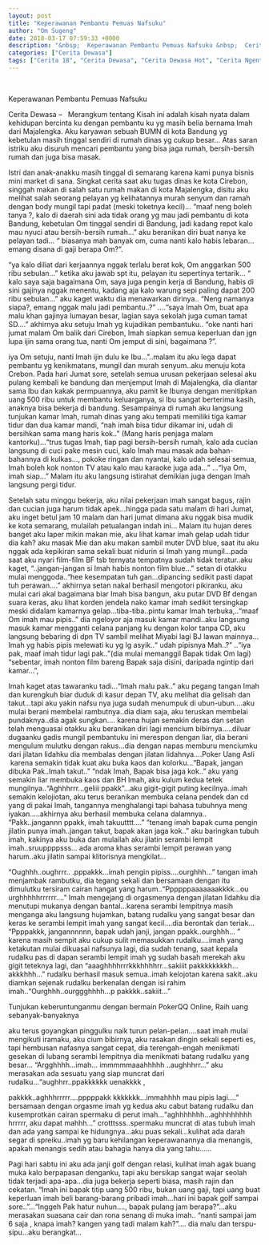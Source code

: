 ```yaml
---
layout: post
title: "Keperawanan Pembantu Pemuas Nafsuku"
author: "Om Sugeng"
date: 2018-03-17 07:59:33 +0000
description: "&nbsp;  Keperawanan Pembantu Pemuas Nafsuku &nbsp;  Cerita Dewasa &#8211;\u00a0 \u00a0Merangkum tentang Kisah ini adalah kisah nyata dalam kehidupan bercinta ku dengan pembantu ku yg masih belia bernama Imah da..."
categories: ["Cerita Dewasa"]
tags: ["Cerita 18", "Cerita Dewasa", "Cerita Dewasa Hot", "Cerita Ngentot", "Cerita Panas"]
---
```


&nbsp;

Keperawanan Pembantu Pemuas Nafsuku
&nbsp;

Cerita Dewasa &#8211;   Merangkum tentang Kisah ini adalah kisah nyata dalam kehidupan bercinta ku dengan pembantu ku yg masih belia bernama Imah dari Majalengka. Aku karyawan sebuah BUMN di kota Bandung yg kebetulan masih tinggal sendiri di rumah dinas yg cukup besar… Atas saran istriku aku disuruh mencari pembantu yang bisa jaga rumah, bersih-bersih rumah dan juga bisa masak.

Istri dan anak-anakku masih tinggal di semarang karena kami punya bisnis mini market di sana. Singkat cerita saat aku tugas dinas ke kota Cirebon, singgah makan di salah satu rumah makan di kota Majalengka, disitu aku melihat salah seorang pelayan yg kelihatannya murah senyum dan ramah dengan body mungil tapi padat (meski toketnya kecil)… “maaf neng boleh tanya ?, kalo di daerah sini ada tidak orang yg mau jadi pembantu di kota Bandung, kebetulan Om tinggal sendiri di Bandung, jadi kadang repot kalo mau nyuci atau bersih-bersih rumah…” aku beranikan diri buat nanya ke pelayan tadi… “ biasanya mah banyak om, cuma nanti kalo habis lebaran…emang disana di gaji berapa Om?”.

“ya kalo diliat dari kerjaannya nggak terlalu berat kok, Om anggarkan 500 ribu sebulan…” ketika aku jawab spt itu, pelayan itu sepertinya tertarik… “ kalo saya saja bagaimana Om, saya juga pengin kerja di Bandung, habis di sini gajinya nggak menentu, kadang aja kalo warung sepi paling dapat 200 ribu sebulan…” aku kaget waktu dia menawarkan dirinya.. “Neng namanya siapa?, emang nggak malu jadi pembantu..?” ….“saya Imah Om, buat apa malu khan gajinya lumayan besar, lagian saya sekolah juga cuman tamat SD….” akhirnya aku setuju Imah yg kujadikan pembantuku.. “oke nanti hari jumat malam Om balik dari Cirebon, Imah siapkan semua keperluan dan jgn lupa ijin sama orang tua, nanti Om jemput di sini, bagaimana ?”.

iya Om setuju, nanti Imah ijin dulu ke Ibu…”..malam itu aku lega dapat pembantu yg kenikmatans, mungil dan murah senyum..aku menuju kota Crebon. Pada hari Jumat sore, setelah semua urusan pekerjaan selesai aku pulang kembali ke bandung dan menjemput Imah di Majalengka, dia diantar sama Ibu dan kakak permpuannya, aku pamit ke Ibunya dengan menitipkan uang 500 ribu untuk membantu keluarganya, si Ibu sangat berterima kasih, anaknya bisa bekerja di bandung. Sesampainya di rumah aku langsung tunjukan kamar Imah, rumah dinas yang aku tempati memiliki tiga kamar tidur dan dua kamar mandi, “nah imah bisa tidur dikamar ini, udah di bersihkan sama mang haris kok..” (Mang haris penjaga malam kantorku)…“trus tugas Imah, tiap pagi bersih-bersih rumah, kalo ada cucian langsung di cuci pake mesin cuci, kalo Imah mau masak ada bahan-bahannya di kulkas…, pokoke ringan dan nyantai, kalo udah selesai semua, Imah boleh kok nonton TV atau kalo mau karaoke juga ada…” …“Iya Om, imah siap…” Malam itu aku langsung istirahat demikian juga dengan Imah langsung pergi tidur.

Setelah satu minggu bekerja, aku nilai pekerjaan imah sangat bagus, rajin dan cucian juga harum tidak apek…hingga pada satu malam di hari Jumat, aku inget betul jam 10 malam dan hari jumat dimana aku nggak bisa mudik ke kota semarang, mulailah petualangan indah ini… Malam itu hujan deres banget aku laper mikin makan mie, aku lihat kamar imah gelap udah tidur dia kah? aku masak Mie dan aku makan sambil muter DVD blue, saat itu aku nggak ada kepikiran sama sekali buat nidurin si Imah yang mungil…pada saat aku nyari film-film BF tsb ternyata tempatnya sudah tidak teratur..aku kaget, “..jangan-jangan si Imah habis nonton film blue…” setan di otakku mulai menggoda..“hee kesempatan tuh gan…dipancing sedikit pasti dapat tuh perawan….” akhirnya setan nakal berhasil mengotori pikiranku, aku mulai cari akal bagaimana biar Imah bisa bangun, aku putar DVD Bf dengan suara keras, aku lihat korden jendela nako kamar imah sedikit tersingkap meski didalam kamarnya gelap…tiba-tiba..pintu kamar Imah terbuka,..“maaf Om imah mau pipis..” dia ngeloyor aja masuk kamar mandi..aku langsung masuk kamar mengganti celana panjang ku dengan kolor tanpa CD, aku langsung bebaring di dpn TV sambil melihat Miyabi lagi BJ lawan mainnya… Imah yg habis pipis melewati ku yg lg asyik..“ udah pipisnya Mah..?” ..“iya pak, maaf imah tidur lagi pak..”(dia mulai memanggil Bapak tidak Om lagi) “sebentar, imah nonton film bareng Bapak saja disini, daripada ngintip dari kamar…”,

Imah kaget atas tawaranku tadi…“Imah malu pak..” aku pegang tangan Imah dan kurengkuh biar duduk di kasur depan TV, aku melihat dia gelisah dan takut…tapi aku yakin nafsu nya juga sudah menumpuk di ubun-ubun….aku mulai berani membelai rambutnya..dia diam saja, aku teruskan membelai pundaknya..dia agak sungkan…. karena hujan semakin deras dan setan telah menguasai otakku aku beranikan diri lagi mencium bibirnya…..diluar dugaanku gadis mungil pembantuku ini merespon dengan liar, dia berani mengulum mulutku dengan rakus…dia dengan napas memburu menciumku dari jilatan lidahku dia membalas dengan jilatan lidahnya….Poker Uang Asli   karena semakin tidak kuat aku buka kaos dan kolorku…“Bapak, jangan dibuka Pak..Imah takut..” “ndak Imah, Bapak bisa jaga kok..” aku yang semakin liar membuka kaos dan BH Imah, aku kulum kedua tetek mungilnya..“Aghhhrrr…geliii ppakk”…aku gigit-gigit puting kecilnya..imah semakin kelojiotan, aku terus beranikan membuka celana pendek dan cd yang di pakai Imah, tangannya menghalangi tapi bahasa tubuhnya meng iyakan…..akhirnya aku berhasil membuka celana dalamnya.. “Pakk..jangannn ppakk, imah takuutttt….” “tenang imah bapak cuma pengin jilatin punya imah..jangan takut, bapak akan jaga kok..” aku baringkan tubuh imah, kakinya aku buka dan mulailah aku jilatin serambi lempit imah..sruuppppsss… ada aroma khas serambi lempit perawan yang harum..aku jilatin sampai klitorisnya mengkilat…

“Oughhh..oughrrr.. .pppakkk…imah pengin pipiss….ourghhh…” tangan imah menjambak rambutku, dia tegang sekali dan bersamaan dengan itu dimulutku tersiram cairan hangat yang harum..“Ppppppaaaaaaakkkk…ou urghhhhhrrrrrr….” Imah mengejang di orgasmenya dengan jilatan lidahku dia menutupi mukanya dengan bantal…karena serambi lempitnya masih menganga aku langsung hujamkan, batang rudalku yang sangat besar dan keras ke serambi lempit imah yang sangat kecil….dia berontak dan teriak… “Ppppakkk, jangannnnnn, bapak udah janji, jangan ppakk..ourghhh… ” karena masih sempit aku cukup sulit memasukkan rudalku….imah yang ketakutan mulai dikuasai nafsunya lagi, dia sudah tenang, saat kepala rudalku pas di dapan serambi lempit imah yg sudah basah merekah aku gigit teteknya lagi, dan “aaaghhhhrrrkkkhhhhrr…sakiiit pakkkkkkkkh…akkkhhh…” rudalku berhasil masuk semua..imah kelojotan karena sakit..aku diamkan sejenak rudalku berkenalan dengan isi rahim imah..“Ourghhh..ourggghhhh…p pakkkk..sakiit…”

Tunjukan keberuntunganmu dengan bermain PokerQQ Online, Raih uang sebanyak-banyaknya

aku terus goyangkan pinggulku naik turun pelan-pelan….saat imah mulai mengikuti iramaku, aku cium bibirnya, aku rasakan dingin sekali seperti es, tapi hembusan nafasnya sangat cepat, dia terengah-engah menikmati gesekan di lubang serambi lempitnya dia menikmati batang rudalku yang besar… “Argghhhh…imah… immmmmaaahhhhh ..aughhhrr…” aku merasakan ada
sesuatu yang siap muncrat dari rudalku…“aughhrr..ppakkkkkk uenakkkk ,

pakkkk..aghhhrrrrr….pppppakk kkkkkkk…immahhhh mau pipis lagi….” bersamaan dengan orgasme imah yg kedua aku cabut batang rudalku dan kusemprotkan cairan spermaku di perut imah…“aghhhhhhh…aghhhhhhhh hrrrrr, aku dapat mahhh…” crotttsss..spermaku muncrat di atas tubuh imah dan ada yang sampai ke hidungnya…aku puas sekali…kulihat ada darah segar di spreiku..imah yg baru kehilangan keperawanannya dia menangis, apakah menangis sedih atau bahagia hanya dia yang tahu……

Pagi hari sabtu ini aku ada janji golf dengan relasi, kulihat imah agak buang muka kalo berpapasan denganku, tapi aku bersikap sangat wajar seolah tidak terjadi apa-apa…dia juga bekerja seperti biasa, masih rajin dan cekatan. “Imah ini bapak titip uang 500 ribu, bukan uang gaji, tapi uang buat keperluan imah beli barang-barang pribadi imah…hari ini bapak golf sampai sore..”…“Inggeh Pak hatur nuhun…., bapak pulang jam berapa?”…aku merasakan suasana cair dan rona senang di muka imah.. “nanti sampai jam 6 saja , knapa imah? kangen yang tadi malam kah?”…. dia malu dan terspu-sipu…aku berangkat…